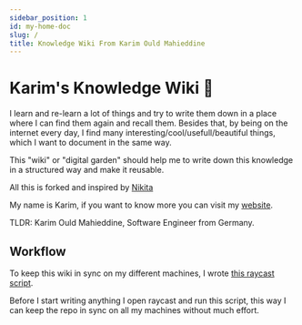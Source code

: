```yaml
---
sidebar_position: 1
id: my-home-doc
slug: /
title: Knowledge Wiki From Karim Ould Mahieddine
---
```


# Karim's Knowledge Wiki 🌿

I learn and re-learn a lot of things and try to write them down in a place where I can find them again and recall them.
Besides that, by being on the internet every day, I find many interesting/cool/usefull/beautiful things, which I want to document in the same way.

This "wiki" or "digital garden" should help me to write down this knowledge in a structured way and make it reusable.

All this is forked and inspired by [Nikita](https://wiki.nikiv.dev/)

My name is Karim, if you want to know more you can visit my [website](https://www.karimould.dev).

TLDR: Karim Ould Mahieddine, Software Engineer from Germany.

## Workflow

To keep this wiki in sync on my different machines, I wrote [this raycast script](https://karimould.github.io/knowledge/Tools/raycast/scripts).

Before I start writing anything I open raycast and run this script, this way I can keep the repo in sync on all my machines without much effort.
